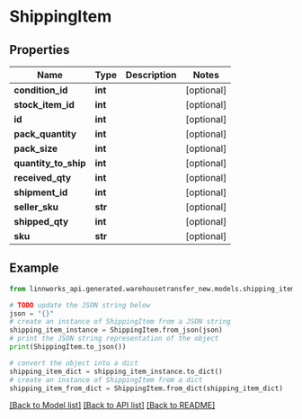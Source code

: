 # ShippingItem


## Properties

Name | Type | Description | Notes
------------ | ------------- | ------------- | -------------
**condition_id** | **int** |  | [optional] 
**stock_item_id** | **int** |  | [optional] 
**id** | **int** |  | [optional] 
**pack_quantity** | **int** |  | [optional] 
**pack_size** | **int** |  | [optional] 
**quantity_to_ship** | **int** |  | [optional] 
**received_qty** | **int** |  | [optional] 
**shipment_id** | **int** |  | [optional] 
**seller_sku** | **str** |  | [optional] 
**shipped_qty** | **int** |  | [optional] 
**sku** | **str** |  | [optional] 

## Example

```python
from linnworks_api.generated.warehousetransfer_new.models.shipping_item import ShippingItem

# TODO update the JSON string below
json = "{}"
# create an instance of ShippingItem from a JSON string
shipping_item_instance = ShippingItem.from_json(json)
# print the JSON string representation of the object
print(ShippingItem.to_json())

# convert the object into a dict
shipping_item_dict = shipping_item_instance.to_dict()
# create an instance of ShippingItem from a dict
shipping_item_from_dict = ShippingItem.from_dict(shipping_item_dict)
```
[[Back to Model list]](../README.md#documentation-for-models) [[Back to API list]](../README.md#documentation-for-api-endpoints) [[Back to README]](../README.md)


